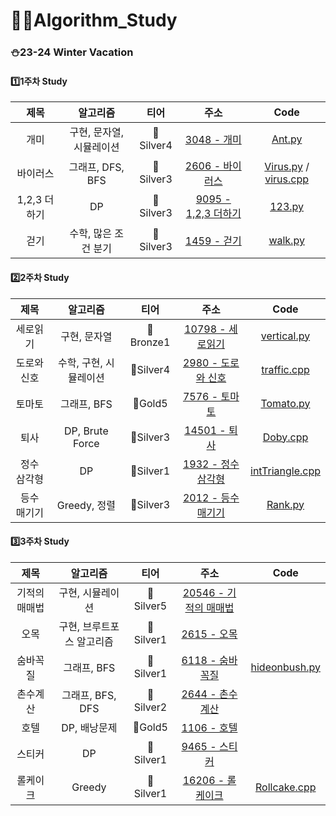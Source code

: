 # 👨‍💻Algorithm_Study

### ⛄23-24 Winter Vacation
#### 1️⃣1주차 Study

|제목|알고리즘|티어|주소|Code|
|:------:|:---:|:---:|:---:|:---:|
|개미|구현, 문자열, 시뮬레이션|🥈Silver4|[3048 - 개미](https://www.acmicpc.net/problem/3048)|[Ant.py](https://github.com/Hyunjoon83/Algorithm_Study/blob/main/1%EC%A3%BC%EC%B0%A8%20%EC%8A%A4%ED%84%B0%EB%94%94/Ant.py)|
|바이러스|그래프, DFS, BFS|🥈Silver3|[2606 - 바이러스](https://www.acmicpc.net/problem/2606)|[Virus.py](https://github.com/Hyunjoon83/Algorithm_Study/blob/main/1%EC%A3%BC%EC%B0%A8%20%EC%8A%A4%ED%84%B0%EB%94%94/Virus.py) / [virus.cpp](https://github.com/Hyunjoon83/Algorithm_Study/blob/main/1%EC%A3%BC%EC%B0%A8%20%EC%8A%A4%ED%84%B0%EB%94%94/virus.cpp)|
|1,2,3 더하기|DP|🥈Silver3|[9095 - 1,2,3 더하기](https://www.acmicpc.net/problem/9095)|[123.py](https://github.com/Hyunjoon83/Algorithm_Study/blob/main/1%EC%A3%BC%EC%B0%A8%20%EC%8A%A4%ED%84%B0%EB%94%94/123.py)|
|걷기|수학, 많은 조건 분기|🥈Silver3|[1459 - 걷기](https://www.acmicpc.net/problem/1459)|[walk.py](https://github.com/Hyunjoon83/Algorithm_Study/blob/main/1%EC%A3%BC%EC%B0%A8%20%EC%8A%A4%ED%84%B0%EB%94%94/walk.py)|

#### 2️⃣2주차 Study

|제목|알고리즘|티어|주소|Code|
|:------:|:---:|:---:|:---:|:---:|
|세로읽기|구현, 문자열|🥉Bronze1|[10798 - 세로읽기](https://www.acmicpc.net/problem/10798)|[vertical.py](https://github.com/Hyunjoon83/Algorithm_Study/blob/main/2%EC%A3%BC%EC%B0%A8%20%EC%8A%A4%ED%84%B0%EB%94%94/vertical.py)|
|도로와 신호|수학, 구현, 시뮬레이션|🥈Silver4|[2980 - 도로와 신호](https://www.acmicpc.net/problem/2980)|[traffic.cpp](https://github.com/Hyunjoon83/Algorithm_Study/blob/main/2%EC%A3%BC%EC%B0%A8%20%EC%8A%A4%ED%84%B0%EB%94%94/traffic.cpp)|
|토마토|그래프, BFS|🥇Gold5|[7576 - 토마토](https://www.acmicpc.net/problem/7576)|[Tomato.py](https://github.com/Hyunjoon83/Algorithm_Study/blob/main/2%EC%A3%BC%EC%B0%A8%20%EC%8A%A4%ED%84%B0%EB%94%94/Tomato.py)|
|퇴사|DP, Brute Force|🥈Silver3|[14501 - 퇴사](https://www.acmicpc.net/problem/14501)|[Doby.cpp](https://github.com/Hyunjoon83/Algorithm_Study/blob/main/2%EC%A3%BC%EC%B0%A8%20%EC%8A%A4%ED%84%B0%EB%94%94/Doby.cpp)|
|정수 삼각형|DP|🥈Silver1|[1932 - 정수 삼각형](https://www.acmicpc.net/problem/1932)|[intTriangle.cpp](https://github.com/Hyunjoon83/Algorithm_Study/blob/main/2%EC%A3%BC%EC%B0%A8%20%EC%8A%A4%ED%84%B0%EB%94%94/intTriangle.cpp)|
|등수 매기기|Greedy, 정렬|🥈Silver3|[2012 - 등수 매기기](https://www.acmicpc.net/problem/2012)|[Rank.py](https://github.com/Hyunjoon83/Algorithm_Study/blob/main/2%EC%A3%BC%EC%B0%A8%20%EC%8A%A4%ED%84%B0%EB%94%94/Rank.py)|

#### 3️⃣3주차 Study
|제목|알고리즘|티어|주소|Code|
|:------:|:---:|:---:|:---:|:---:|
|기적의 매매법|구현, 시뮬레이션|🥈Silver5|[20546 - 기적의 매매법](https://www.acmicpc.net/problem/20546)||
|오목|구현, 브루트포스 알고리즘|🥈Silver1|[2615 - 오목](https://www.acmicpc.net/problem/2615)||
|숨바꼭질|그래프, BFS|🥈Silver1|[6118 - 숨바꼭질](https://www.acmicpc.net/problem/6118)|[hideonbush.py](https://github.com/Hyunjoon83/Algorithm_Study/blob/main/3%EC%A3%BC%EC%B0%A8%20%EC%8A%A4%ED%84%B0%EB%94%94/hideonbush.py)|
|촌수계산|그래프, BFS, DFS|🥈Silver2|[2644 - 촌수계산](https://www.acmicpc.net/problem/2644)||
|호텔|DP, 배낭문제|🥇Gold5|[1106 - 호텔](https://www.acmicpc.net/problem/1106)||
|스티커|DP|🥈Silver1|[9465 - 스티커](https://www.acmicpc.net/problem/9465)||
|롤케이크|Greedy|🥈Silver1|[16206 - 롤케이크](https://www.acmicpc.net/problem/16206)|[Rollcake.cpp](https://github.com/Hyunjoon83/Algorithm_Study/blob/main/3%EC%A3%BC%EC%B0%A8%20%EC%8A%A4%ED%84%B0%EB%94%94/Rollcake.cpp)|
